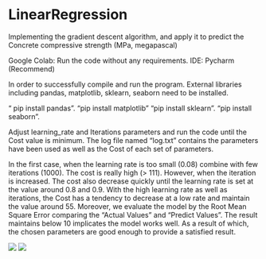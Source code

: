 # LinearRegression
Implementing the gradient descent algorithm, and apply it to predict the Concrete compressive strength (MPa, megapascal)

Google Colab: Run the code without any requirements.
IDE: Pycharm (Recommend)

In order to successfully compile and run the program. External libraries including pandas, matplotlib, sklearn, seaborn need to be installed.

“ pip install pandas”.
“pip install matplotlib”
“pip install sklearn”.
“pip install seaborn”.

Adjust learning_rate and Iterations parameters and run the code until the Cost value is minimum.
The log file named “log.txt” contains the parameters have been used as well as the Cost of each set of parameters.

In the first case, when the learning rate is too small (0.08) combine with few iterations (1000). The cost is really high (> 111).
However, when the iteration is increased. The cost also decrease quickly until the learning rate is set at the value around 0.8 and 0.9. With the high learning rate as well as iterations, the Cost has a tendency to decrease at a low rate and maintain the value around 55.
Moreover, we evaluate the model by the Root Mean Square Error comparing the “Actual Values” and “Predict Values”. The result maintains below 10 implicates the model works well.
As a result of which, the chosen parameters are good enough to provide a satisfied result.

<img src="https://user-images.githubusercontent.com/54776410/105113668-f528a380-5a8a-11eb-892d-78f9137b4f4f.png">

<img src="https://user-images.githubusercontent.com/54776410/105113781-3b7e0280-5a8b-11eb-81e7-7a16c394e722.png">
